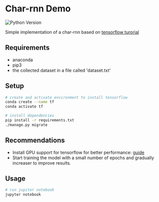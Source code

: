 # Char-rnn Demo
![Python Version](https://img.shields.io/badge/Python-3.8-green.svg)

Simple implementation of a char-rnn based on [tensorflow turorial](https://www.tensorflow.org/text/tutorials/text_generation)

## Requirements

- anaconda
- pip3
- the collected dataset in a file called 'dataset.txt'

## Setup

```bash
# create and activate environment to install tensorflow
conda create --name tf
conda activate tf

# install dependencies
pip install -r requirements.txt
./manage.py migrate
```

## Recommendations
- Install GPU support for tensorflow for better performance: [guide](https://towardsdatascience.com/installing-tensorflow-gpu-in-ubuntu-20-04-4ee3ca4cb75d)
- Start training the model with a small number of epochs and gradually increaser to improve results.

## Usage

```bash
# run jupiter notebook
jupyter notebook
```
